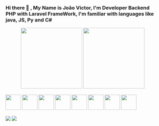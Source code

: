 ### Hi there 👋 , My Name is João Victor, I'm Developer Backend PHP with Laravel FrameWork, I'm familiar with languages like java, JS, Py and C#

<!--
**DeViktor/DeViktor** is a ✨ _special_ ✨ repository because its `README.md` (this file) appears on your GitHub profile.

Here are some ideas to get you started:

- 🔭 I’m currently working on ...
- 🌱 I’m currently learning ...
- 👯 I’m looking to collaborate on ...
- 🤔 I’m looking for help with ...
- 💬 Ask me about ...
- 📫 How to reach me: ...
- 😄 Pronouns: ...
- ⚡ Fun fact: ...
-->
<div align="center">
  <img style="height: 200px;" src="https://github-readme-stats.vercel.app/api?username=DeViktor&show_icons=true&theme=tokyonight">
  <img style="height: 200px;" src="https://github-readme-stats.vercel.app/api/top-langs/?username=DeViktor&theme=tokyonight">
</div>

<div><br>
  <img style="height: 50px;" src="https://cdn.jsdelivr.net/gh/devicons/devicon/icons/php/php-plain.svg">
  <img style="height: 50px;" src="https://cdn.jsdelivr.net/gh/devicons/devicon/icons/laravel/laravel-plain-wordmark.svg">
  <img style="height: 50px;" src="https://cdn.jsdelivr.net/gh/devicons/devicon/icons/python/python-plain-wordmark.svg">
  <img style="height: 50px;" src="https://cdn.jsdelivr.net/gh/devicons/devicon/icons/csharp/csharp-plain.svg">
  <img style="height: 50px;" src="https://cdn.jsdelivr.net/gh/devicons/devicon/icons/java/java-original-wordmark.svg">
  <img style="height: 50px;" src="https://cdn.jsdelivr.net/gh/devicons/devicon/icons/javascript/javascript-original.svg">
  <img style="height: 50px;" src="https://cdn.jsdelivr.net/gh/devicons/devicon/icons/mysql/mysql-original-wordmark.svg">
  <img style="height: 50px;" src="https://cdn.jsdelivr.net/gh/devicons/devicon/icons/windows8/windows8-original.svg">
</div>
<br>
<div>
  <a href=""><img src="https://img.shields.io/badge/LinkedIn-0077B5?style=for-the-badge&logo=linkedin&logoColor=white"><a/>
    <a href = "mailto:contato.4years@gmail.com"><img src="https://img.shields.io/badge/-Gmail-%23333?style=for-the-badge&logo=gmail&logoColor=white" target="_blank"></a>
</div>
